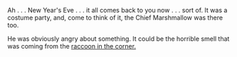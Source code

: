 Ah . . . New Year's Eve . . . it all comes back to you now . . . sort of. 
It was a costume party, and, come to think of it, the Chief Marshmallow was there too.

He was obviously angry about something. 
It could be the horrible smell that was coming from the [raccoon in the corner.](../raccoon-corner/raccoon-corner.md)
